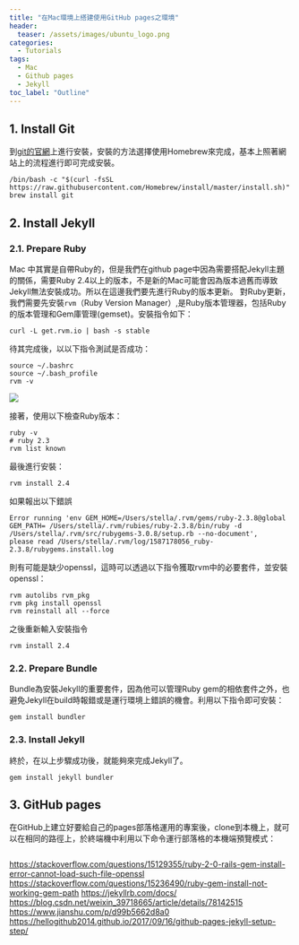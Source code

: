 ```yaml
---
title: "在Mac環境上搭建使用GitHub pages之環境"
header:
  teaser: /assets/images/ubuntu_logo.png
categories:
  - Tutorials
tags:
  - Mac
  - Github pages
  - Jekyll
toc_label: "Outline"
---
```


## 1. Install Git
到[git的官網](https://git-scm.com/download/mac)上進行安裝，安裝的方法選擇使用Homebrew來完成，基本上照著網站上的流程進行即可完成安裝。
```
/bin/bash -c "$(curl -fsSL https://raw.githubusercontent.com/Homebrew/install/master/install.sh)"  
brew install git
```

## 2. Install Jekyll
### 2.1. Prepare Ruby
Mac 中其實是自帶Ruby的，但是我們在github page中因為需要搭配Jekyll主題的關係，需要Ruby 2.4以上的版本，不是新的Mac可能會因為版本過舊而導致Jekyll無法安裝成功。所以在這邊我們要先進行Ruby的版本更新。
對Ruby更新，我們需要先安裝`rvm`（Ruby Version Manager）,是Ruby版本管理器，包括Ruby的版本管理和Gem庫管理(gemset)。安裝指令如下：
```
curl -L get.rvm.io | bash -s stable
```
待其完成後，以以下指令測試是否成功：
```
source ~/.bashrc  
source ~/.bash_profile
rvm -v
```
![](fig01)

接著，使用以下檢查Ruby版本：
```
ruby -v
# ruby 2.3
rvm list known
```
最後進行安裝：
```
rvm install 2.4
```

如果報出以下錯誤
```
Error running 'env GEM_HOME=/Users/stella/.rvm/gems/ruby-2.3.8@global GEM_PATH= /Users/stella/.rvm/rubies/ruby-2.3.8/bin/ruby -d /Users/stella/.rvm/src/rubygems-3.0.8/setup.rb --no-document',
please read /Users/stella/.rvm/log/1587178056_ruby-2.3.8/rubygems.install.log
```
則有可能是缺少openssl，這時可以透過以下指令獲取rvm中的必要套件，並安裝openssl：
```
rvm autolibs rvm_pkg
rvm pkg install openssl
rvm reinstall all --force
```
之後重新輸入安裝指令
```
rvm install 2.4
```

### 2.2. Prepare Bundle
Bundle為安裝Jekyll的重要套件，因為他可以管理Ruby gem的相依套件之外，也避免Jekyll在build時報錯或是運行環境上錯誤的機會。利用以下指令即可安裝：
```
gem install bundler
```

### 2.3. Install Jekyll
終於，在以上步驟成功後，就能夠來完成Jekyll了。
```
gem install jekyll bundler
```

## 3. GitHub pages
在GitHub上建立好要給自己的pages部落格運用的專案後，clone到本機上，就可以在相同的路徑上，於終端機中利用以下命令運行部落格的本機端預覽模式：
```

```


https://stackoverflow.com/questions/15129355/ruby-2-0-rails-gem-install-error-cannot-load-such-file-openssl
https://stackoverflow.com/questions/15236490/ruby-gem-install-not-working-gem-path
https://jekyllrb.com/docs/
https://blog.csdn.net/weixin_39718665/article/details/78142515
https://www.jianshu.com/p/d99b5662d8a0
https://hellogithub2014.github.io/2017/09/16/github-pages-jekyll-setup-step/